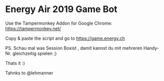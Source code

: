 # Energy Air 2019 Game Bot

Use the Tampermonkey Addon for Google Chrome: https://tampermonkey.net/

Copy & paste the script and go to https://game.energy.ch

PS. Schau mal was Session Boxist , damit kannst du mit mehreren Handy-Nr. gleichzeitig spielen ;)

Thats it :)

Tahnks to @lehmanner
